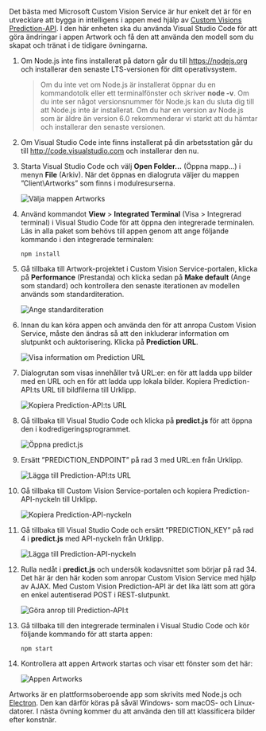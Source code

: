 Det bästa med Microsoft Custom Vision Service är hur enkelt det är för en utvecklare att bygga in intelligens i appen med hjälp av [Custom Visions Prediction-API](https://southcentralus.dev.cognitive.microsoft.com/docs/services/eb68250e4e954d9bae0c2650db79c653/operations/58acd3c1ef062f0344a42814). I den här enheten ska du använda Visual Studio Code för att göra ändringar i appen Artwork och få den att använda den modell som du skapat och tränat i de tidigare övningarna.

1. Om Node.js inte fins installerat på datorn går du till https://nodejs.org och installerar den senaste LTS-versionen för ditt operativsystem.

   > Om du inte vet om Node.js är installerat öppnar du en kommandotolk eller ett terminalfönster och skriver **node -v**. Om du inte ser något versionsnummer för Node.js kan du sluta dig till att Node.js inte är installerat. Om du har en version av Node.js som är äldre än version 6.0 rekommenderar vi starkt att du hämtar och installerar den senaste versionen.

1. Om Visual Studio Code inte finns installerat på din arbetsstation går du till http://code.visualstudio.com och installerar den nu.

1. Starta Visual Studio Code och välj **Open Folder...** (Öppna mapp...) i menyn **File** (Arkiv). När det öppnas en dialogruta väljer du mappen ”Client\Artworks” som finns i modulresurserna.

    ![Välja mappen Artworks](../media-draft/5-fe-select-folder.png)

1. Använd kommandot **View** > **Integrated Terminal** (Visa > Integrerad terminal) i Visual Studio Code för att öppna den integrerade terminalen. Läs in alla paket som behövs till appen genom att ange följande kommando i den integrerade terminalen:

    ```
    npm install
    ```

1. Gå tillbaka till Artwork-projektet i Custom Vision Service-portalen, klicka på **Performance** (Prestanda) och klicka sedan på **Make default** (Ange som standard) och kontrollera den senaste iterationen av modellen används som standarditeration. 

    ![Ange standarditeration](../media-draft/5-portal-make-default.png)

1. Innan du kan köra appen och använda den för att anropa Custom Vision Service, måste den ändras så att den inkluderar information om slutpunkt och auktorisering. Klicka på **Prediction URL**.

    ![Visa information om Prediction URL](../media-draft/5-portal-prediction-url.png)

1. Dialogrutan som visas innehåller två URL:er: en för att ladda upp bilder med en URL och en för att ladda upp lokala bilder. Kopiera Prediction-API:ts URL till bildfilerna till Urklipp. 

    ![Kopiera Prediction-API:ts URL](../media-draft/5-copy-prediction-url.png)

1. Gå tillbaka till Visual Studio Code och klicka på **predict.js** för att öppna den i kodredigeringsprogrammet.

    ![Öppna predict.js](../media-draft/5-vs-predict-file.png)

1. Ersätt ”PREDICTION_ENDPOINT” på rad 3 med URL:en från Urklipp.

    ![Lägga till Prediction-API:ts URL](../media-draft/5-vs-prediction-endpoint.png)

1. Gå tillbaka till Custom Vision Service-portalen och kopiera Prediction-API-nyckeln till Urklipp. 

    ![Kopiera Prediction-API-nyckeln](../media-draft/5-copy-prediction-key.png)

1. Gå tillbaka till Visual Studio Code och ersätt ”PREDICTION_KEY” på rad 4 i **predict.js** med API-nyckeln från Urklipp.

    ![Lägga till Prediction-API-nyckeln](../media-draft/5-vs-prediction-key.png)

1. Rulla nedåt i **predict.js** och undersök kodavsnittet som börjar på rad 34. Det här är den här koden som anropar Custom Vision Service med hjälp av AJAX. Med Custom Vision Prediction-API är det lika lätt som att göra en enkel autentiserad POST i REST-slutpunkt.

    ![Göra anrop till Prediction-API:t](../media-draft/5-vs-code-block.png)

1. Gå tillbaka till den integrerade terminalen i Visual Studio Code och kör följande kommando för att starta appen:

    ```
    npm start
    ```

1. Kontrollera att appen Artwork startas och visar ett fönster som det här:

    ![Appen Artworks](../media-draft/5-app-startup.png)

Artworks är en plattformsoberoende app som skrivits med Node.js och [Electron](https://electron.atom.io/). Den kan därför köras på såväl Windows- som macOS- och Linux-datorer. I nästa övning kommer du att använda den till att klassificera bilder efter konstnär.